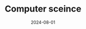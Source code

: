 ---
title: 'Computer sceince'
collection: hobbies
permalink: /hobbies/computers/
date: 2024-08-01
---